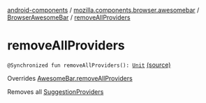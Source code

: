 [android-components](../../index.md) / [mozilla.components.browser.awesomebar](../index.md) / [BrowserAwesomeBar](index.md) / [removeAllProviders](./remove-all-providers.md)

# removeAllProviders

`@Synchronized fun removeAllProviders(): `[`Unit`](https://kotlinlang.org/api/latest/jvm/stdlib/kotlin/-unit/index.html) [(source)](https://github.com/mozilla-mobile/android-components/blob/master/components/browser/awesomebar/src/main/java/mozilla/components/browser/awesomebar/BrowserAwesomeBar.kt#L104)

Overrides [AwesomeBar.removeAllProviders](../../mozilla.components.concept.awesomebar/-awesome-bar/remove-all-providers.md)

Removes all [SuggestionProviders](#)

